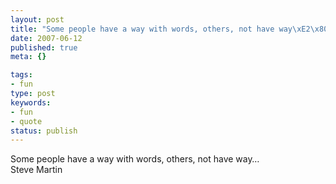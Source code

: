 ```yaml
---
layout: post
title: "Some people have a way with words, others, not have way\xE2\x80\xA6"
date: 2007-06-12
published: true
meta: {}

tags:
- fun
type: post
keywords:
- fun
- quote
status: publish
---
```

Some people have a way with words, others, not have way&#8230;<br />Steve Martin
